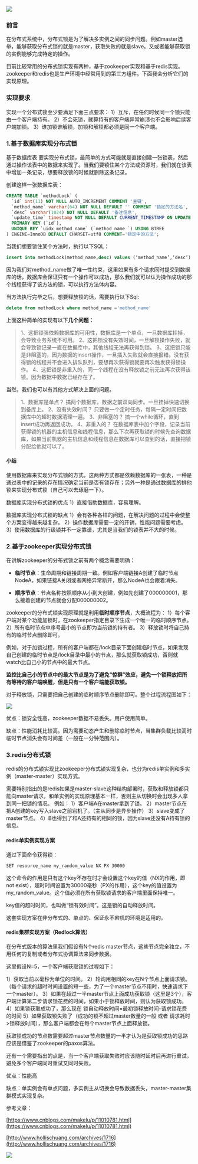 ![](https://upload-images.jianshu.io/upload_images/13150128-9b0d63764cc40a7f.jpg?imageMogr2/auto-orient/strip%7CimageView2/2/w/1240)

### 前言
在分布式系统中，分布式锁是为了解决多实例之间的同步问题。例如master选举，能够获取分布式锁的就是master，获取失败的就是slave。又或者能够获取锁的实例能够完成特定的操作。

目前比较常用的分布式锁实现有两种，基于zookeeper实现和基于redis实现。zookeeper和redis也是生产环境中经常用到的第三方组件。下面我会分析它们的实现原理。

### 实现要求

实现一个分布式锁至少要满足下面三点要求：
1）互斥，在任何时候同一个锁只能由一个客户端持有。
2）不会死锁，就算持有的客户端异常崩溃也不会影响后续客户端加锁。
3）谁加锁谁解锁，加锁和解锁都必须是同一个客户端。


### 1.基于数据库实现分布式锁
基于数据库表
要实现分布式锁，最简单的方式可能就是直接创建一张锁表，然后通过操作该表中的数据来实现了。当我们要锁住某个方法或资源时，我们就在该表中增加一条记录，想要释放锁的时候就删除这条记录。

创建这样一张数据库表：
```sql
CREATE TABLE `methodLock` (
  `id` int(11) NOT NULL AUTO_INCREMENT COMMENT '主键',
  `method_name` varchar(64) NOT NULL DEFAULT '' COMMENT '锁定的方法名',
  `desc` varchar(1024) NOT NULL DEFAULT '备注信息',
  `update_time` timestamp NOT NULL DEFAULT CURRENT_TIMESTAMP ON UPDATE CURRENT_TIMESTAMP COMMENT '保存数据时间，自动生成',
  PRIMARY KEY (`id`),
  UNIQUE KEY `uidx_method_name` (`method_name `) USING BTREE
) ENGINE=InnoDB DEFAULT CHARSET=utf8 COMMENT='锁定中的方法';
```

当我们想要锁住某个方法时，执行以下SQL：

```sql
insert into methodLock(method_name,desc) values (‘method_name’,‘desc’)
```
因为我们对method_name做了唯一性约束，这里如果有多个请求同时提交到数据库的话，数据库会保证只有一个操作可以成功，那么我们就可以认为操作成功的那个线程获得了该方法的锁，可以执行方法体内容。

当方法执行完毕之后，想要释放锁的话，需要执行以下Sql:

```sql
delete from methodLock where method_name ='method_name'
```

上面这种简单的实现有以下**几个问题：**
>1、这把锁强依赖数据库的可用性，数据库是一个单点，一旦数据库挂掉，会导致业务系统不可用。
2、这把锁没有失效时间，一旦解锁操作失败，就会导致锁记录一直在数据库中，其他线程无法再获得到锁。
3、这把锁只能是非阻塞的，因为数据的insert操作，一旦插入失败就会直接报错。没有获得锁的线程并不会进入排队队列，要想再次获得锁就要再次触发获得锁操作。
4、这把锁是非重入的，同一个线程在没有释放锁之前无法再次获得该锁。因为数据中数据已经存在了。

当然，我们也可以有其他方式解决上面的问题。
>1、数据库是单点？
搞两个数据库，数据之前双向同步。一旦挂掉快速切换到备库上。
2、没有失效时间？
只要做一个定时任务，每隔一定时间把数据库中的超时数据清理一遍。
3、非阻塞的？
搞一个while循环，直到insert成功再返回成功。
4、非重入的？
在数据库表中加个字段，记录当前获得锁的机器的主机信息和线程信息，那么下次再获取锁的时候先查询数据库，如果当前机器的主机信息和线程信息在数据库可以查到的话，直接把锁分配给他就可以了。

#### 小结
使用数据库来实现分布式锁的方式，这两种方式都是依赖数据库的一张表，一种是通过表中的记录的存在情况确定当前是否有锁存在；另外一种是通过数据库的排他锁来实现分布式锁（自己可以去琢磨一下）。

数据库实现分布式锁的优点
1）直接借助数据库，容易理解。

数据库实现分布式锁的缺点
1）会有各种各样的问题，在解决问题的过程中会使整个方案变得越来越复杂。
2）操作数据库需要一定的开销，性能问题需要考虑。
3）使用数据库的行级锁并不一定靠谱，尤其是当我们的锁表并不大的时候。


### 2.基于zookeeper实现分布式锁
在讲解zookeeper的分布式锁之前有两个概念需要明确：
* **临时节点**：生命周期和链接周期一致。例如客户端链接A创建了临时节点NodeA，如果链接A关闭或者网络异常断开，那么NodeA也会跟着消失。

* **顺序节点**：节点名称按照顺序从小到大创建，例如先创建了000000001，那么接着创建的节点就会分配000000002。

zookeeper的分布式锁实现原理就是利用**临时顺序节点**，大概流程为：
1）每个客户端对某个功能加锁时，在zookeeper指定目录下生成一个唯一的临时顺序节点。
2）所有临时节点中序号最小的节点即为当前锁的持有者。
3）释放锁时将自己持有的临时节点删除即可。

例如，对于加锁过程，所有的客户端都在/lock目录下面创建临时节点，如果发现自己创建的临时节点是/lock目录中最小的节点，那么就获取锁成功，否则就watch比自己小的节点中的最大节点。

**监控比自己小的节点中的最大节点是为了避免“惊群”效应，避免一个锁释放把所有等待的客户端唤醒，但是只有一个客户端能获取锁。**

对于释放锁，只需要把自己创建的临时顺序节点删除即可。整个过程流程图如下：

![](https://upload-images.jianshu.io/upload_images/13150128-404fc3b09e75d64d.png?imageMogr2/auto-orient/strip%7CimageView2/2/w/1240)

优点：锁安全性高，zookeeper数据不易丢失。用户使用简单。

缺点：性能消耗比较高。因为需要动态产生和删除临时节点，当集群负载比较高时临时节点消失会有时间差（一般在一分钟范围内）。


### 3.redis分布式锁

redis的分布式锁实现比zookeeper分布式锁实现复杂，也分为redis单实例和多实例（master-master）实现方式。

需要特别指出的是redis如果是master-slave这种结构部署时，获取和释放锁都只能向master请求，和单实例的实现原理基本一样，否则主从切换时会出现多人拿到同一把锁的情况。
例如：
1）客户端A在master拿到了锁。
2）master节点在把A创建的key写入slave之前宕机了。（主从同步是异步操作）
3）slave变成了master节点。
4）B也得到了和A还持有的相同的锁，因为slave还没有A持有锁的信息。

#### redis单实例实现方案

通过下面命令获得锁：
```bash
SET resource_name my_random_value NX PX 30000
```
这个命令的作用是只有这个key不存在时才会设置这个key的值（NX的作用，即not exist），超时时间设置为30000毫秒（PX的作用），这个key的值设置为my_random_value。这个值必须在所有获取锁请求的客户端里面保持唯一。

key值的超时时间，也叫做“锁有效时间”。这是锁的自动释放时间。

这套实现方案在非分布式的、单点的、保证永不宕机的环境是适用的。


#### redis集群实现方案（Redlock算法）
在分布式版本的算法里我们假设有N个redis master节点，这些节点完全独立，不用任何的复制或者分布式协调算法来同步数据。

这里假设N=5，一个客户端获取锁的过程如下：

1）获取当前以毫秒为单位的时间。
2）轮询用相同的key在N个节点上面请求锁。（每个请求的超时时间设置的短一些，为了一个master节点不用时，快速请求下一个master）。
3）如果在超过一半master节点上面成功获取锁（这里是3个），客户端计算第二步请求锁花费的时间，如果小于锁释放时间，则认为获取锁成功。
4）如果锁获取成功了，那么现在 锁自动释放时间=最初锁释放时间-请求锁花费的时间
5）如果获取锁失败了（成功的锁不超过master数量的一般 或者 请求耗时>锁释放时间），那么客户端都会在每个master节点上面释放锁。

获取锁成功的节点数需要超过master节点数量的一半才认为是获取锁成功的思路应该是借鉴了zookeeper的paxos算法。

还有一个需要指出的点是，当一个客户端获取失败时应该随时延时后再进行重试，避免多个客户端同时重试又同时失败。

优点：性能高

缺点：单实例会有单点问题，多实例主从切换会导致数据丢失，master-master集群模式实现复杂。


参考文章：

[https://www.cnblogs.com/makelu/p/11010781.html](https://www.cnblogs.com/makelu/p/11010781.html)

[http://www.hollischuang.com/archives/1716](http://www.hollischuang.com/archives/1716)


![](https://upload-images.jianshu.io/upload_images/13150128-132fe0843e27a172.png?imageMogr2/auto-orient/strip%7CimageView2/2/w/1240)
